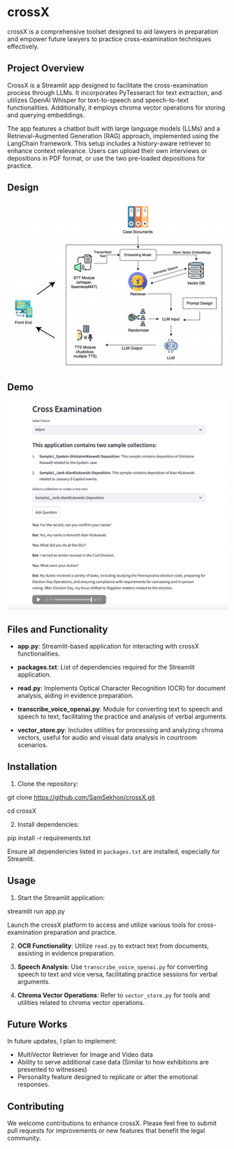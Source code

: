 # crossX

crossX is a comprehensive toolset designed to aid lawyers in preparation and empower future lawyers to practice cross-examination techniques effectively.

## Project Overview

CrossX is a Streamlit app designed to facilitate the cross-examination process through LLMs. It incorporates PyTesseract for text extraction, and utilizes OpenAI Whisper for text-to-speech and speech-to-text functionalities. Additionally, it employs chroma vector operations for storing and querying embeddings.

The app features a chatbot built with large language models (LLMs) and a Retrieval-Augmented Generation (RAG) approach, implemented using the LangChain framework. This setup includes a history-aware retriever to enhance context relevance. Users can upload their own interviews or depositions in PDF format, or use the two pre-loaded depositions for practice.

## Design

![Alt text](<data/rag.png>)

## Demo

![Alt text](<data/demo.png>)


## Files and Functionality

- **app.py**: Streamlit-based application for interacting with crossX functionalities.

- **packages.txt**: List of dependencies required for the Streamlit application.

- **read.py**: Implements Optical Character Recognition (OCR) for document analysis, aiding in evidence preparation.

- **transcribe_voice_openai.py**: Module for converting text to speech and speech to text, facilitating the practice and analysis of verbal arguments.

- **vector_store.py**: Includes utilities for processing and analyzing chroma vectors, useful for audio and visual data analysis in courtroom scenarios.

## Installation

1. Clone the repository:

git clone https://github.com/SamSekhon/crossX.git

cd crossX


2. Install dependencies:

pip install -r requirements.txt


Ensure all dependencies listed in `packages.txt` are installed, especially for Streamlit.

## Usage

1. Start the Streamlit application:

streamlit run app.py


Launch the crossX platform to access and utilize various tools for cross-examination preparation and practice.

2. **OCR Functionality**: Utilize `read.py` to extract text from documents, assisting in evidence preparation.

3. **Speech Analysis**: Use `transcribe_voice_openai.py` for converting speech to text and vice versa, facilitating practice sessions for verbal arguments.

4. **Chroma Vector Operations**: Refer to `vector_store.py` for tools and utilities related to chroma vector operations.

## Future Works

In future updates, I plan to implement:

- MultiVector Retriever for Image and Video data
- Ability to serve additional case data (Similar to how exhibitions are presented to witnesses)
- Personality feature designed to replicate or alter the emotional responses.

## Contributing

We welcome contributions to enhance crossX. Please feel free to submit pull requests for improvements or new features that benefit the legal community.
